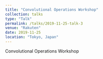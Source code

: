 ```yaml
---
title: "Convolutional Operations Workshop"
collection: talks
type: "Talk"
permalink: /talks/2019-11-25-talk-3
venue: "Rakuten"
date: 2019-11-25
location: "Tokyo, Japan"
---
```


Convolutional Operations Workshop
